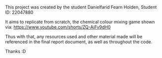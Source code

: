 This project was created by the student Danielfarid Fearn Holden, Student ID: 22047880

It aims to replicate from scratch, the chemical colour mixing game shown via: https://www.youtube.com/shorts/ZQ-AiFv9dH0

Thus with that, any resources used and other material made will be referenced in the final report document, as well as throughout the code.

Thanks :D